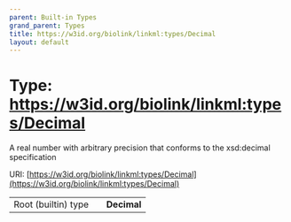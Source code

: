 ```yaml
---
parent: Built-in Types
grand_parent: Types
title: https://w3id.org/biolink/linkml:types/Decimal
layout: default
---
```


# Type: https://w3id.org/biolink/linkml:types/Decimal


A real number with arbitrary precision that conforms to the xsd:decimal specification

URI: [https://w3id.org/biolink/linkml:types/Decimal](https://w3id.org/biolink/linkml:types/Decimal)

|  |  |  |
| --- | --- | --- |
| Root (builtin) type | | **Decimal** |
